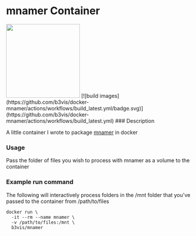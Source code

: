 # mnamer Container
<img src="https://github.com/jkwill87/mnamer/raw/master/assets/logo.png" width=200px>
[![build images](https://github.com/b3vis/docker-mnamer/actions/workflows/build_latest.yml/badge.svg)](https://github.com/b3vis/docker-mnamer/actions/workflows/build_latest.yml)
### Description

A little container I wrote to package [mnamer](https://github.com/jkwill87/mnamer) in docker

### Usage

Pass the folder of files you wish to process with mnamer as a volume to the container

### Example run command
The following will interactively process folders in the /mnt folder that you've passed to the container from /path/to/files
```
docker run \
  -it --rm --name mnamer \
  -v /path/to/files:/mnt \
  b3vis/mnamer
```
